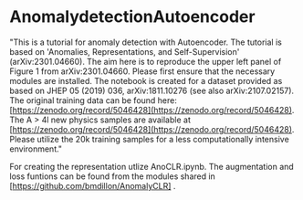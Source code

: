 # AnomalydetectionAutoencoder
"This is a tutorial for anomaly detection with Autoencoder. The tutorial is based on 'Anomalies, Representations, and Self-Supervision' (arXiv:2301.04660). The aim here is to reproduce the upper left panel of Figure 1 from arXiv:2301.04660. Please first ensure that the necessary modules are installed. The notebook is created for a dataset provided as based on JHEP 05 (2019) 036, arXiv:1811.10276 (see also arXiv:2107.02157). The original training data can be found here: [https://zenodo.org/record/5046428](https://zenodo.org/record/5046428). The A > 4l new physics samples are available at [https://zenodo.org/record/5046428](https://zenodo.org/record/5046428). Please utilize the 20k training samples for a less computationally intensive environment."

For creating the representation utlize AnoCLR.ipynb. The augmentation and loss funtions can be found from the modules shared in [https://github.com/bmdillon/AnomalyCLR] .
